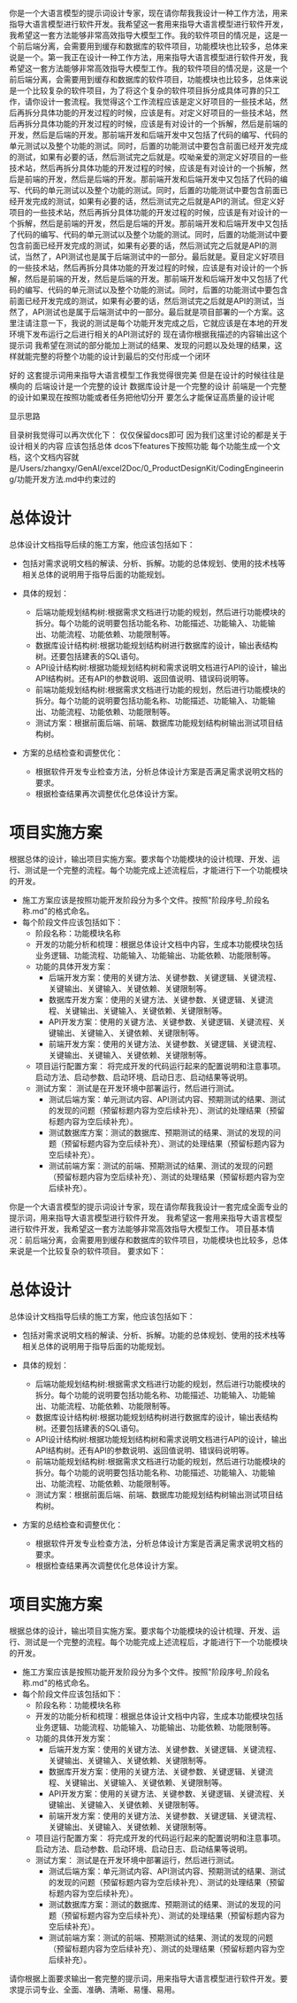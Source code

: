 你是一个大语言模型的提示词设计专家，现在请你帮我我设计一种工作方法，用来指导大语言模型进行软件开发。我希望这一套用来指导大语言模型进行软件开发，我希望这一套方法能够非常高效指导大模型工作。我的软件项目的情况是，这是一个前后端分离，会需要用到缓存和数据库的软件项目，功能模块也比较多，总体来说是一个。第一我正在设计一种工作方法，用来指导大语言模型进行软件开发，我希望这一套方法能够非常高效指导大模型工作。我的软件项目的情况是，这是一个前后端分离，会需要用到缓存和数据库的软件项目，功能模块也比较多，总体来说是一个比较复杂的软件项目，为了将这个复杂的软件项目拆分成具体可靠的只工作，请你设计一套流程。我觉得这个工作流程应该是定义好项目的一些技术站，然后再拆分具体功能的开发过程的时候，应该是有。对定义好项目的一些技术站，然后再拆分具体功能的开发过程的时候，应该是有对设计的一个拆解，然后是前端的开发，然后是后端的开发。那前端开发和后端开发中又包括了代码的编写、代码的单元测试以及整个功能的测试。同时，后置的功能测试中要包含前面已经开发完成的测试，如果有必要的话，然后测试完之后就是。哎呦亲爱的测定义好项目的一些技术站，然后再拆分具体功能的开发过程的时候，应该是有对设计的一个拆解，然后是前端的开发，然后是后端的开发。那前端开发和后端开发中又包括了代码的编写、代码的单元测试以及整个功能的测试。同时，后置的功能测试中要包含前面已经开发完成的测试，如果有必要的话，然后测试完之后就是API的测试。但定义好项目的一些技术站，然后再拆分具体功能的开发过程的时候，应该是有对设计的一个拆解，然后是前端的开发，然后是后端的开发。那前端开发和后端开发中又包括了代码的编写、代码的单元测试以及整个功能的测试。同时，后置的功能测试中要包含前面已经开发完成的测试，如果有必要的话，然后测试完之后就是API的测试，当然了，API测试也是属于后端测试中的一部分。最后就是。夏目定义好项目的一些技术站，然后再拆分具体功能的开发过程的时候，应该是有对设计的一个拆解，然后是前端的开发，然后是后端的开发。那前端开发和后端开发中又包括了代码的编写、代码的单元测试以及整个功能的测试。同时，后置的功能测试中要包含前面已经开发完成的测试，如果有必要的话，然后测试完之后就是API的测试，当然了，API测试也是属于后端测试中的一部分。最后就是项目部署的一个方案。这里注请注意一下，我说的测试是每个功能开发完成之后，它就应该是在本地的开发环境下发布运行之后进行相关的API测试好的 现在请你根据我描述的内容输出这个提示词
我希望在测试的部分能加上测试的结果、发现的问题以及处理的结果，这样就能完整的将整个功能的设计到最后的交付形成一个闭环

好的 这套提示词用来指导大语言模型工作我觉得很完美 但是在设计的时候往往是横向的 后端设计是一个完整的设计 数据库设计是一个完整的设计 前端是一个完整的设计如果现在按照功能或者任务把他切分开 要怎么才能保证高质量的设计呢




显示思路


目录树我觉得可以再次优化下：
仅仅保留docs即可 因为我们这里讨论的都是关于设计相关的内容
应该包括总体
dcos下features下按照功能 每个功能生成一个文档，这个文档内容就是/Users/zhangxy/GenAI/excel2Doc/0_ProductDesignKit/CodingEngineering/功能开发方法.md中约束过的 





 
# 总体设计
总体设计文档指导后续的施工方案，他应该包括如下：

- 包括对需求说明文档的解读、分析、拆解。功能的总体规划、使用的技术栈等相关总体的说明用于指导后面的功能规划。
- 具体的规划：
    - 后端功能规划结构树:根据需求文档进行功能的规划，然后进行功能模块的拆分。每个功能的说明要包括功能名称、功能描述、功能输入、功能输出、功能流程、功能依赖、功能限制等。
    - 数据库设计结构树:根据功能规划结构树进行数据库的设计，输出表结构树。还要包括建表的SQL语句。
    - API设计结构树:根据功能规划结构树和需求说明文档进行API的设计，输出API结构树。还有API的参数说明、返回值说明、错误码说明等。
    - 前端功能规划结构树:根据需求文档进行功能的规划，然后进行功能模块的拆分。每个功能的说明要包括功能名称、功能描述、功能输入、功能输出、功能流程、功能依赖、功能限制等。
    - 测试方案：根据前面后端、前端、数据库功能规划结构树输出测试项目结构树。

- 方案的总结检查和调整优化：
    - 根据软件开发专业检查方法，分析总体设计方案是否满足需求说明文档的要求。
    - 根据检查结果再次调整优化总体设计方案。

# 项目实施方案
根据总体的设计，输出项目实施方案。要求每个功能模块的设计梳理、开发、运行、测试是一个完整的流程。每个功能完成上述流程后，才能进行下一个功能模块的开发。
- 施工方案应该是按照功能开发阶段分为多个文件。按照"阶段序号_阶段名称.md"的格式命名。
- 每个阶段文件应该包括如下：
    - 阶段名称：功能模块名称
    - 开发的功能分析和梳理：根据总体设计文档中内容，生成本功能模块包括业务逻辑、功能流程、功能输入、功能输出、功能依赖、功能限制等。
    - 功能的具体开发方案：
        - 后端开发方案：使用的关键方法、关键参数、关键逻辑、关键流程、关键输出、关键输入、关键依赖、关键限制等。
        - 数据库开发方案：使用的关键方法、关键参数、关键逻辑、关键流程、关键输出、关键输入、关键依赖、关键限制等。
        - API开发方案：使用的关键方法、关键参数、关键逻辑、关键流程、关键输出、关键输入、关键依赖、关键限制等。
        - 前端开发方案：使用的关键方法、关键参数、关键逻辑、关键流程、关键输出、关键输入、关键依赖、关键限制等。
    - 项目运行配置方案：
        将完成开发的代码运行起来的配置说明和注意事项。启动方法、启动参数、启动环境、启动日志、启动结果等说明。
    - 测试方案：
        测试是在开发环境中部署运行，然后进行测试。
        - 测试后端方案：单元测试内容、API测试内容、预期测试的结果、测试的发现的问题（预留标题内容为空后续补充）、测试的处理结果（预留标题内容为空后续补充）。
        - 测试数据库方案：测试的数据库、预期测试的结果、测试的发现的问题（预留标题内容为空后续补充）、测试的处理结果（预留标题内容为空后续补充）。
        - 测试前端方案：测试的前端、预期测试的结果、测试的发现的问题（预留标题内容为空后续补充）、测试的处理结果（预留标题内容为空后续补充）。
    






你是一个大语言模型的提示词设计专家，现在请你帮我我设计一套完成全面专业的提示词，用来指导大语言模型进行软件开发。
我希望这一套用来指导大语言模型进行软件开发，我希望这一套方法能够非常高效指导大模型工作。
项目基本情况：前后端分离，会需要用到缓存和数据库的软件项目，功能模块也比较多，总体来说是一个比较复杂的软件项目。
要求如下：
# 总体设计
总体设计文档指导后续的施工方案，他应该包括如下：

- 包括对需求说明文档的解读、分析、拆解。功能的总体规划、使用的技术栈等相关总体的说明用于指导后面的功能规划。
- 具体的规划：
    - 后端功能规划结构树:根据需求文档进行功能的规划，然后进行功能模块的拆分。每个功能的说明要包括功能名称、功能描述、功能输入、功能输出、功能流程、功能依赖、功能限制等。
    - 数据库设计结构树:根据功能规划结构树进行数据库的设计，输出表结构树。还要包括建表的SQL语句。
    - API设计结构树:根据功能规划结构树和需求说明文档进行API的设计，输出API结构树。还有API的参数说明、返回值说明、错误码说明等。
    - 前端功能规划结构树:根据需求文档进行功能的规划，然后进行功能模块的拆分。每个功能的说明要包括功能名称、功能描述、功能输入、功能输出、功能流程、功能依赖、功能限制等。
    - 测试方案：根据前面后端、前端、数据库功能规划结构树输出测试项目结构树。

- 方案的总结检查和调整优化：
    - 根据软件开发专业检查方法，分析总体设计方案是否满足需求说明文档的要求。
    - 根据检查结果再次调整优化总体设计方案。

# 项目实施方案
根据总体的设计，输出项目实施方案。要求每个功能模块的设计梳理、开发、运行、测试是一个完整的流程。每个功能完成上述流程后，才能进行下一个功能模块的开发。
- 施工方案应该是按照功能开发阶段分为多个文件。按照"阶段序号_阶段名称.md"的格式命名。
- 每个阶段文件应该包括如下：
    - 阶段名称：功能模块名称
    - 开发的功能分析和梳理：根据总体设计文档中内容，生成本功能模块包括业务逻辑、功能流程、功能输入、功能输出、功能依赖、功能限制等。
    - 功能的具体开发方案：
        - 后端开发方案：使用的关键方法、关键参数、关键逻辑、关键流程、关键输出、关键输入、关键依赖、关键限制等。
        - 数据库开发方案：使用的关键方法、关键参数、关键逻辑、关键流程、关键输出、关键输入、关键依赖、关键限制等。
        - API开发方案：使用的关键方法、关键参数、关键逻辑、关键流程、关键输出、关键输入、关键依赖、关键限制等。
        - 前端开发方案：使用的关键方法、关键参数、关键逻辑、关键流程、关键输出、关键输入、关键依赖、关键限制等。
    - 项目运行配置方案：
        将完成开发的代码运行起来的配置说明和注意事项。启动方法、启动参数、启动环境、启动日志、启动结果等说明。
    - 测试方案：
        测试是在开发环境中部署运行，然后进行测试。
        - 测试后端方案：单元测试内容、API测试内容、预期测试的结果、测试的发现的问题（预留标题内容为空后续补充）、测试的处理结果（预留标题内容为空后续补充）。
        - 测试数据库方案：测试的数据库、预期测试的结果、测试的发现的问题（预留标题内容为空后续补充）、测试的处理结果（预留标题内容为空后续补充）。
        - 测试前端方案：测试的前端、预期测试的结果、测试的发现的问题（预留标题内容为空后续补充）、测试的处理结果（预留标题内容为空后续补充）。
    


请你根据上面要求输出一套完整的提示词，用来指导大语言模型进行软件开发。要求提示词专业、全面、准确、清晰、易懂、易用。






